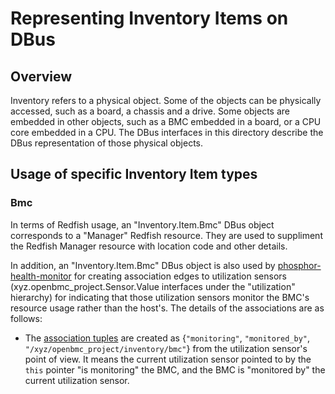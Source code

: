 # Representing Inventory Items on DBus

## Overview

Inventory refers to a physical object. Some of the objects can be physically accessed, such as a board, a chassis and a drive. Some objects are embedded in other objects, such as a BMC embedded in a board, or a CPU core embedded in a CPU. The DBus interfaces in this directory describe the DBus representation of those physical objects.

## Usage of specific Inventory Item types

### Bmc

In terms of Redfish usage, an "Inventory.Item.Bmc" DBus object corresponds to a "Manager" Redfish resource. They are used to suppliment the Redfish Manager resource with location code and other details.

In addition, an "Inventory.Item.Bmc" DBus object is also used by [phosphor-health-monitor](https://github.com/openbmc/phosphor-health-monitor/blob/master/healthMonitor.cpp) for creating association edges to utilization sensors (xyz.openbmc_project.Sensor.Value interfaces under the "utilization" hierarchy) for indicating that those utilization sensors monitor the BMC's resource usage rather than the host's. The details of the associations are as follows:
- The [association tuples](https://github.com/openbmc/phosphor-dbus-interfaces/blob/master/yaml/xyz/openbmc_project/Association/Definitions.interface.yaml) are created as {`"monitoring"`, `"monitored_by"`, `"/xyz/openbmc_project/inventory/bmc"`} from the utilization sensor's point of view. It means the current utilization sensor pointed to by the `this` pointer "is monitoring" the BMC, and the BMC is "monitored by" the current utilization sensor.

